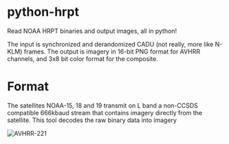 # python-hrpt

Read NOAA HRPT binaries and output images, all in python!

The input is synchronized and derandomized CADU (not really, more like N-KLM) frames. The output is imagery in 16-bit PNG format for AVHRR channels, and 3x8 bit color format for the composite. 

# Format

The satellites NOAA-15, 18 and 19 transmit on L band a non-CCSDS compatible 666kbaud stream that contains imagery directly from the satellite. This tool decodes the raw binary data into imagery

![AVHRR-221](https://github.com/radio-satellites/python-hrpt/assets/114111180/a59521cf-e19b-493e-ba62-501a26c14e70)
